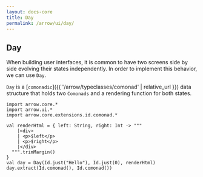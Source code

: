 ```yaml
---
layout: docs-core
title: Day
permalink: /arrow/ui/day/
---
```


## Day

When building user interfaces, it is common to have two screens side by side evolving their states independently. In order to implement this behavior, we can use `Day`.

`Day` is a [`comonadic`]({{ '/arrow/typeclasses/comonad' | relative_url }}) data structure that holds two `Comonads` and a rendering function for both states.

```kotlin:ank
import arrow.core.*
import arrow.ui.*
import arrow.core.extensions.id.comonad.*

val renderHtml = { left: String, right: Int -> """     
    |<div>                                             
    | <p>$left</p>                                     
    | <p>$right</p>                                    
    |</div>                                            
  """.trimMargin()                                     
}                                                      
val day = Day(Id.just("Hello"), Id.just(0), renderHtml)
day.extract(Id.comonad(), Id.comonad())
```
